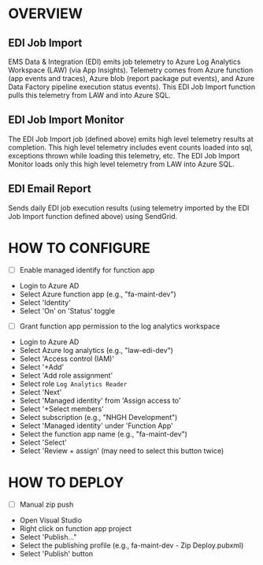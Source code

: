 # OVERVIEW

## EDI Job Import

EMS Data & Integration (EDI) emits job telemetry to Azure Log Analytics Workspace (LAW) (via App Insights). Telemetry comes from Azure function (app events and traces), Azure blob (report package put events), and Azure Data Factory pipeline execution status events). This EDI Job Import function pulls this telemetry from LAW and into Azure SQL. 

## EDI Job Import Monitor

The EDI Job Import job (defined above) emits high level telemetry results at completion. This high level telemetry includes event counts loaded into sql, exceptions thrown while loading this telemetry, etc. The EDI Job Import Monitor loads only this high level telemetry from LAW into Azure SQL. 

## EDI Email Report

Sends daily EDI job execution results (using telemetry imported by the EDI Job Import function defined above) using SendGrid. 

# HOW TO CONFIGURE
- [ ]  Enable managed identify for function app
  - Login to Azure AD
  - Select Azure function app (e.g., "fa-maint-dev")
  - Select 'Identity'
  - Select 'On' on 'Status' toggle
- [ ]  Grant function app permission to the log analytics workspace
  - Login to Azure AD
  - Select Azure log analytics (e.g., "law-edi-dev")
  - Select 'Access control (IAM)'
  - Select '+Add'
  - Select 'Add role assignment'
  - Select role `Log Analytics Reader`
  - Select 'Next'
  - Select 'Managed identity' from 'Assign access to'
  - Select '+Select members'
  - Select subscription (e.g., "NHGH Development")
  - Select 'Managed identity' under 'Function App'
  - Select the function app name (e.g., "fa-maint-dev")
  - Select 'Select'
  - Select 'Review + assign' (may need to select this button twice)
  
# HOW TO DEPLOY
- [ ]  Manual zip push
  - Open Visual Studio
  - Right click on function app project
  - Select 'Publish..."
  - Select the publishing profile (e.g., fa-maint-dev - Zip Deploy.pubxml)
  - Select 'Publish' button
